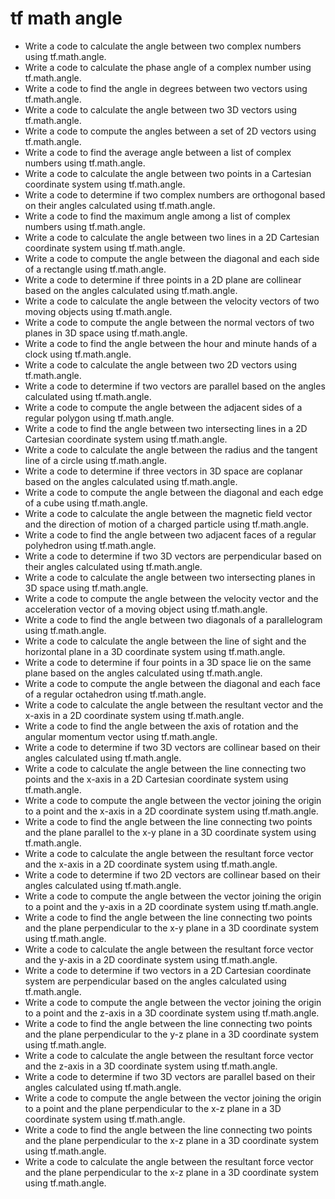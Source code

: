 # tf math angle

- Write a code to calculate the angle between two complex numbers using tf.math.angle.
- Write a code to calculate the phase angle of a complex number using tf.math.angle.
- Write a code to find the angle in degrees between two vectors using tf.math.angle.
- Write a code to calculate the angle between two 3D vectors using tf.math.angle.
- Write a code to compute the angles between a set of 2D vectors using tf.math.angle.
- Write a code to find the average angle between a list of complex numbers using tf.math.angle.
- Write a code to calculate the angle between two points in a Cartesian coordinate system using tf.math.angle.
- Write a code to determine if two complex numbers are orthogonal based on their angles calculated using tf.math.angle.
- Write a code to find the maximum angle among a list of complex numbers using tf.math.angle.
- Write a code to calculate the angle between two lines in a 2D Cartesian coordinate system using tf.math.angle.
- Write a code to compute the angle between the diagonal and each side of a rectangle using tf.math.angle.
- Write a code to determine if three points in a 2D plane are collinear based on the angles calculated using tf.math.angle.
- Write a code to calculate the angle between the velocity vectors of two moving objects using tf.math.angle.
- Write a code to compute the angle between the normal vectors of two planes in 3D space using tf.math.angle.
- Write a code to find the angle between the hour and minute hands of a clock using tf.math.angle.
- Write a code to calculate the angle between two 2D vectors using tf.math.angle.
- Write a code to determine if two vectors are parallel based on the angles calculated using tf.math.angle.
- Write a code to compute the angle between the adjacent sides of a regular polygon using tf.math.angle.
- Write a code to find the angle between two intersecting lines in a 2D Cartesian coordinate system using tf.math.angle.
- Write a code to calculate the angle between the radius and the tangent line of a circle using tf.math.angle.
- Write a code to determine if three vectors in 3D space are coplanar based on the angles calculated using tf.math.angle.
- Write a code to compute the angle between the diagonal and each edge of a cube using tf.math.angle.
- Write a code to calculate the angle between the magnetic field vector and the direction of motion of a charged particle using tf.math.angle.
- Write a code to find the angle between two adjacent faces of a regular polyhedron using tf.math.angle.
- Write a code to determine if two 3D vectors are perpendicular based on their angles calculated using tf.math.angle.
- Write a code to calculate the angle between two intersecting planes in 3D space using tf.math.angle.
- Write a code to compute the angle between the velocity vector and the acceleration vector of a moving object using tf.math.angle.
- Write a code to find the angle between two diagonals of a parallelogram using tf.math.angle.
- Write a code to calculate the angle between the line of sight and the horizontal plane in a 3D coordinate system using tf.math.angle.
- Write a code to determine if four points in a 3D space lie on the same plane based on the angles calculated using tf.math.angle.
- Write a code to compute the angle between the diagonal and each face of a regular octahedron using tf.math.angle.
- Write a code to calculate the angle between the resultant vector and the x-axis in a 2D coordinate system using tf.math.angle.
- Write a code to find the angle between the axis of rotation and the angular momentum vector using tf.math.angle.
- Write a code to determine if two 3D vectors are collinear based on their angles calculated using tf.math.angle.
- Write a code to calculate the angle between the line connecting two points and the x-axis in a 2D Cartesian coordinate system using tf.math.angle.
- Write a code to compute the angle between the vector joining the origin to a point and the x-axis in a 2D coordinate system using tf.math.angle.
- Write a code to find the angle between the line connecting two points and the plane parallel to the x-y plane in a 3D coordinate system using tf.math.angle.
- Write a code to calculate the angle between the resultant force vector and the x-axis in a 2D coordinate system using tf.math.angle.
- Write a code to determine if two 2D vectors are collinear based on their angles calculated using tf.math.angle.
- Write a code to compute the angle between the vector joining the origin to a point and the y-axis in a 2D coordinate system using tf.math.angle.
- Write a code to find the angle between the line connecting two points and the plane perpendicular to the x-y plane in a 3D coordinate system using tf.math.angle.
- Write a code to calculate the angle between the resultant force vector and the y-axis in a 2D coordinate system using tf.math.angle.
- Write a code to determine if two vectors in a 2D Cartesian coordinate system are perpendicular based on the angles calculated using tf.math.angle.
- Write a code to compute the angle between the vector joining the origin to a point and the z-axis in a 3D coordinate system using tf.math.angle.
- Write a code to find the angle between the line connecting two points and the plane perpendicular to the y-z plane in a 3D coordinate system using tf.math.angle.
- Write a code to calculate the angle between the resultant force vector and the z-axis in a 3D coordinate system using tf.math.angle.
- Write a code to determine if two 3D vectors are parallel based on their angles calculated using tf.math.angle.
- Write a code to compute the angle between the vector joining the origin to a point and the plane perpendicular to the x-z plane in a 3D coordinate system using tf.math.angle.
- Write a code to find the angle between the line connecting two points and the plane perpendicular to the x-z plane in a 3D coordinate system using tf.math.angle.
- Write a code to calculate the angle between the resultant force vector and the plane perpendicular to the x-z plane in a 3D coordinate system using tf.math.angle.